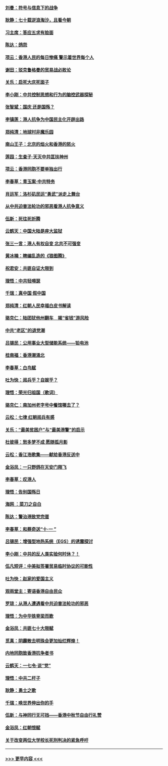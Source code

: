 #### [刘曼：符号与信息下的战争](../pages/nsc993/n11564655.md?t=10030655) 
#### [耿静：七十载逆浪淘沙，且看今朝](../pages/nsc993/n11564520.md?t=10030655) 
#### [习主席：答应五求有脸面](../pages/nsc993/n11563953.md?t=10030655) 
#### [陈达：鸽怨](../pages/nsc993/n11561879.md?t=10030655) 
#### [项云：香港人民的每日惨痛  警示着世界每个人](../pages/nsc993/n11559273.md?t=10030655) 
#### [谢田：驳克鲁格曼的贸易战必败论](../pages/nsc993/n11555840.md?t=10030655) 
#### [关乐：启死大庆死面子](../pages/nsc993/n11556823.md?t=10030655) 
#### [李小刚：中共控制思想和行为的脑控武器探秘](../pages/nsc993/n11556776.md?t=10030655) 
#### [张智斌：国庆  还是国殇？](../pages/nsc993/n11556617.md?t=10030655) 
#### [李镇莲：港人抗争为中国民主化开辟出路](../pages/nsc993/n11556570.md?t=10030655) 
#### [郑纯清：地球村非魔乐园](../pages/nsc993/n11555415.md?t=10030655) 
#### [南山王子：北京的焰火和香港的怒火](../pages/nsc993/n11555318.md?t=10030655) 
#### [莲园：生查子·天灭中共匡扶神州](../pages/nsc993/n11555302.md?t=10030655) 
#### [项云：香港同胞不要单独出行](../pages/nsc993/n11555276.md?t=10030655) 
#### [李春草：青玉案‧中共特务](../pages/nsc993/n11552356.md?t=10030655) 
#### [肖运军：洛杉矶民运“勇武”派走上舞台](../pages/nsc993/n11551595.md?t=10030655) 
#### [从中共迫害法轮功的邪恶看港人抗争意义](../pages/nsc993/n11540858.md?t=10030655) 
#### [伍新：死往死折腾](../pages/nsc993/n11550174.md?t=10030655) 
#### [云鹤天：中国大陆是座大监狱](../pages/nsc993/n11550155.md?t=10030655) 
#### [张三一言：港人有权自变 北共不可强变](../pages/nsc993/n11550132.md?t=10030655) 
#### [黄冰楠：瞎编乱造的《狼图腾》](../pages/nsc993/n11550082.md?t=10030655) 
#### [祝君安：共匪自证大限到](../pages/nsc993/n11550041.md?t=10030655) 
#### [理悟：中共轻嘚瑟](../pages/nsc993/n11547978.md?t=10030655) 
#### [千瑞：真中国 假中国](../pages/nsc993/n11547865.md?t=10030655) 
#### [郑纯清：红朝人民幸福白皮书解读](../pages/nsc993/n11547499.md?t=10030655) 
#### [骆克仁：陆团犹他州翻车　揭“省钱”游风险](../pages/nsc993/n11546977.md?t=10030655) 
#### [中共“老区”的退党潮](../pages/nsc993/n11545995.md?t=10030655) 
#### [吕锡民：公用事业大型储能系统——铅电池](../pages/nsc993/n11545701.md?t=10030655) 
#### [桂南福：香港潮涌北](../pages/nsc993/n11545682.md?t=10030655) 
#### [李春草：白鸟赋](../pages/nsc993/n11545663.md?t=10030655) 
#### [吐为快：阅兵乎？自娱乎？](../pages/nsc993/n11545625.md?t=10030655) 
#### [理悟：荣光归祖国（歌词）](../pages/nsc993/n11545616.md?t=10030655) 
#### [骆克仁：南加州老字号中餐馆哪去了？](../pages/nsc993/n11545120.md?t=10030655) 
#### [云松：七律 红朝阅兵有感](../pages/nsc993/n11542394.md?t=10030655) 
#### [关乐：“最美贫困户”与“最美港警”的启示](../pages/nsc993/n11542252.md?t=10030655) 
#### [杜彼得：愁多梦不成 愿随孤月影](../pages/nsc993/n11540296.md?t=10030655) 
#### [云松：香江浩歌集——献给香港反送中](../pages/nsc993/n11540149.md?t=10030655) 
#### [金浴凤：一只野鸽在天安门翔飞](../pages/nsc993/n11540280.md?t=10030655) 
#### [李春草：叹港人](../pages/nsc993/n11540119.md?t=10030655) 
#### [理悟：告别国殇日](../pages/nsc993/n11539610.md?t=10030655) 
#### [海网 ：菜刀之自白](../pages/nsc993/n11539597.md?t=10030655) 
#### [陈达：警治港致党完蛋](../pages/nsc993/n11538127.md?t=10030655) 
#### [李春草：和蔡奇送“十·一 ”](../pages/nsc993/n11537810.md?t=10030655) 
#### [吕锡民：增强型地热系统（EGS）的诱震探讨](../pages/nsc993/n11537765.md?t=10030655) 
#### [李小刚：中共的反人类实验何时休？！](../pages/nsc993/n11537669.md?t=10030655) 
#### [伍凡短评：中美拟签署贸易临时协议的可能性](../pages/nsc993/n11536773.md?t=10030655) 
#### [吐为快：赵家的爱国主义](../pages/nsc993/n11536750.md?t=10030655) 
#### [观雨堂主：寄语香港自由民众](../pages/nsc993/n11536735.md?t=10030655) 
#### [罗琼：从港人遭遇看中共迫害法轮功的邪恶](../pages/nsc993/n11507862.md?t=10030655) 
#### [理悟：为中华铁脊梁而歌](../pages/nsc993/n11534458.md?t=10030655) 
#### [金浴凤：共匪七十大限赋](../pages/nsc993/n11534434.md?t=10030655) 
#### [觅真：阴霾散去明珠会更加灿烂辉煌！](../pages/nsc993/n11531858.md?t=10030655) 
#### [内地同胞致香港抗争者书](../pages/nsc993/n11531645.md?t=10030655) 
#### [云鹤天：一七令‧说“党”](../pages/nsc993/n11529099.md?t=10030655) 
#### [理悟：中共二杆子](../pages/nsc993/n11529046.md?t=10030655) 
#### [耿静：勇士之歌](../pages/nsc993/n11527562.md?t=10030655) 
#### [千瑞：唤世界伸出你的手](../pages/nsc993/n11526942.md?t=10030655) 
#### [伍新：与神同行无可挡——香港中秋节自由行礼赞](../pages/nsc993/n11526801.md?t=10030655) 
#### [金浴凤：红朝恨赋](../pages/nsc993/n11524312.md?t=10030655) 
#### [关于改变两位大学校长死刑判决的紧急呼吁](../pages/nsc993/n11524103.md?t=10030655) 

----
#### [ >>> 更早内容 <<< ](../indexes/nsc993-earlier.md)
